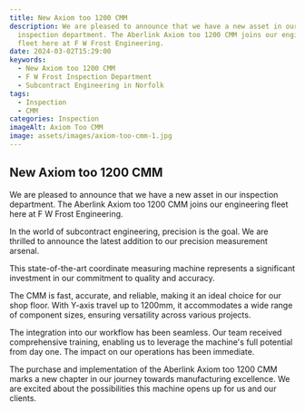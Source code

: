 ```yaml
---
title: New Axiom too 1200 CMM
description: We are pleased to announce that we have a new asset in our
  inspection department. The Aberlink Axiom too 1200 CMM joins our engineering
  fleet here at F W Frost Engineering.
date: 2024-03-02T15:29:00
keywords:
  - New Axiom too 1200 CMM
  - F W Frost Inspection Department
  - Subcontract Engineering in Norfolk
tags:
  - Inspection
  - CMM
categories: Inspection
imageAlt: Axiom Too CMM
image: assets/images/axiom-too-cmm-1.jpg
---
```

## New Axiom too 1200 CMM

We are pleased to announce that we have a new asset in our inspection department. The Aberlink Axiom too 1200 CMM joins our engineering fleet here at F W Frost Engineering.

In the world of subcontract engineering, precision is the goal. We are thrilled to announce the latest addition to our precision measurement arsenal.

This state-of-the-art coordinate measuring machine represents a significant investment in our commitment to quality and accuracy.

The CMM is fast, accurate, and reliable, making it an ideal choice for our shop floor. With Y-axis travel up to 1200mm, it accommodates a wide range of component sizes, ensuring versatility across various projects.

The integration into our workflow has been seamless. Our team received comprehensive training, enabling us to leverage the machine's full potential from day one. The impact on our operations has been immediate.

The purchase and implementation of the Aberlink Axiom too 1200 CMM marks a new chapter in our journey towards manufacturing excellence. We are excited about the possibilities this machine opens up for us and our clients.